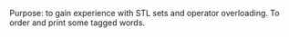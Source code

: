 Purpose: to gain experience with STL sets and operator overloading. To order and print some tagged words.
